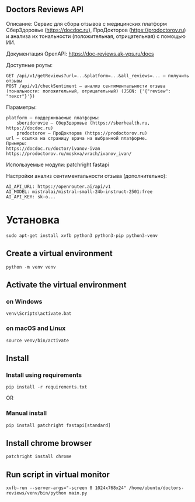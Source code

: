 ## Doctors Reviews API

Описание:
Сервис для сбора отзывов с медицинских платформ СберЗдоровье (https://docdoc.ru), ПроДокторов (https://prodoctorov.ru) и анализа их тональности (положительная, отрицательная) с помощью ИИ.

Документация OpenAPI:
https://doc-reviews.ak-vps.ru/docs

Доступные роуты:

    GET /api/v1/getReviews?url=...&platform=...&all_reviews=... — получить отзывы
    POST /api/v1/checkSentiment — анализ сентиментальности отзыва (тональности: положительный, отрицательный) (JSON: {'{"review": "текст"}'})

Параметры:

    platform — поддерживаемые платформы:
        sberzdorovie — СберЗдоровье (https://sberhealth.ru, https://docdoc.ru)
        prodoctorov — ПроДокторов (https://prodoctorov.ru)
    url — ссылка на страницу врача на выбранной платформе.
    Примеры:
    https://docdoc.ru/doctor/ivanov-ivan
    https://prodoctorov.ru/moskva/vrach/ivanov_ivan/

Используемые модули:
    patchright
    fastapi
    
Настройки анализ сентиментальности отзыва (дополнительно):

    AI_API_URL: https://openrouter.ai/api/v1
    AI_MODEL: mistralai/mistral-small-24b-instruct-2501:free
    AI_API_KEY: sk-o...


# Установка

    sudo apt-get install xvfb python3 python3-pip python3-venv 

## Create a virtual environment 
    python -m venv venv

## Activate the virtual environment

###  on Windows
    venv\Scripts\activate.bat

### on macOS and Linux
    source venv/bin/activate

## Install
### Install using requirements
    pip install -r requirements.txt

OR

### Manual install
    pip install patchright fastapi[standard]


## Install chrome browser
    patchright install chrome

## Run script in virtual monitor
    xvfb-run --server-args="-screen 0 1024x768x24" /home/ubuntu/doctors-reviews/venv/bin/python main.py